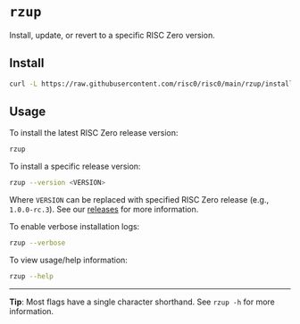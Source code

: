 # `rzup`

Install, update, or revert to a specific RISC Zero version.

## Install

```sh
curl -L https://raw.githubusercontent.com/risc0/risc0/main/rzup/install | bash
```

## Usage

To install the latest RISC Zero release version:

```sh
rzup
```

To install a specific release version:

```sh
rzup --version <VERSION>
```

Where `VERSION` can be replaced with specified RISC Zero release (e.g., `1.0.0-rc.3`). See our [releases](https://github.com/risc0/risc0/releases) for more information.


To enable verbose installation logs:
```sh
rzup --verbose
```

To view usage/help information:

```sh
rzup --help
```

---
**Tip**: Most flags have a single character shorthand. See `rzup -h` for more information.
